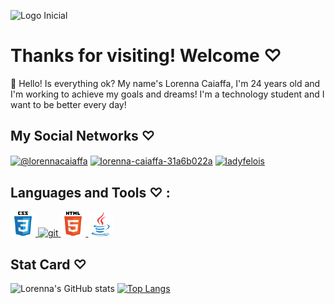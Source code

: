 ![Logo Inicial](https://i.pinimg.com/originals/19/b2/8c/19b28c8372aaec65623f7ee7332e74be.gif)


# Thanks for visiting! Welcome ♡

👾 Hello! Is everything ok? My name's Lorenna Caiaffa, I'm 24 years old and I'm working to achieve my goals and dreams! 
I'm a technology student and I want to be better every day!

## My Social Networks ♡

<p align="left">
<a href="https://twitter.com/@lorennacaiaffa" target="blank"><img align="center" src="https://raw.githubusercontent.com/rahuldkjain/github-profile-readme-generator/master/src/images/icons/Social/twitter.svg" alt="@lorennacaiaffa" height="30" width="40" /></a>
<a href="https://linkedin.com/in/lorenna-caiaffa-31a6b022a" target="blank"><img align="center" src="https://raw.githubusercontent.com/rahuldkjain/github-profile-readme-generator/master/src/images/icons/Social/linked-in-alt.svg" alt="lorenna-caiaffa-31a6b022a" height="30" width="40" /></a>
<a href="https://instagram.com/ladyfelois" target="blank"><img align="center" src="https://raw.githubusercontent.com/rahuldkjain/github-profile-readme-generator/master/src/images/icons/Social/instagram.svg" alt="ladyfelois" height="30" width="40" /></a>

<h2 align="left">Languages and Tools ♡ :</h2>
<p align="left"> <a href="https://www.w3schools.com/css/" target="_blank" rel="noreferrer"> <img src="https://raw.githubusercontent.com/devicons/devicon/master/icons/css3/css3-original-wordmark.svg" alt="css3" width="40" height="40"/> </a> <a href="https://git-scm.com/" target="_blank" rel="noreferrer"> <img src="https://www.vectorlogo.zone/logos/git-scm/git-scm-icon.svg" alt="git" width="40" height="40"/> </a> <a href="https://www.w3.org/html/" target="_blank" rel="noreferrer"> <img src="https://raw.githubusercontent.com/devicons/devicon/master/icons/html5/html5-original-wordmark.svg" alt="html5" width="40" height="40"/> </a> <a href="https://www.java.com" target="_blank" rel="noreferrer"> <img src="https://raw.githubusercontent.com/devicons/devicon/master/icons/java/java-original.svg" alt="java" width="40" height="40"/> </a> </p>

## Stat Card ♡

![Lorenna's GitHub stats](https://github-readme-stats.vercel.app/api?username=lorennacaiaffa&show_icons=true&theme=tokyonight)
 [![Top Langs](https://github-readme-stats.vercel.app/api/top-langs/?username=lorennacaiaffa&langs_count=8&show_icons=true&theme=tokyonight)](https://github.com/anuraghazra/github-readme-stats)
 
 



